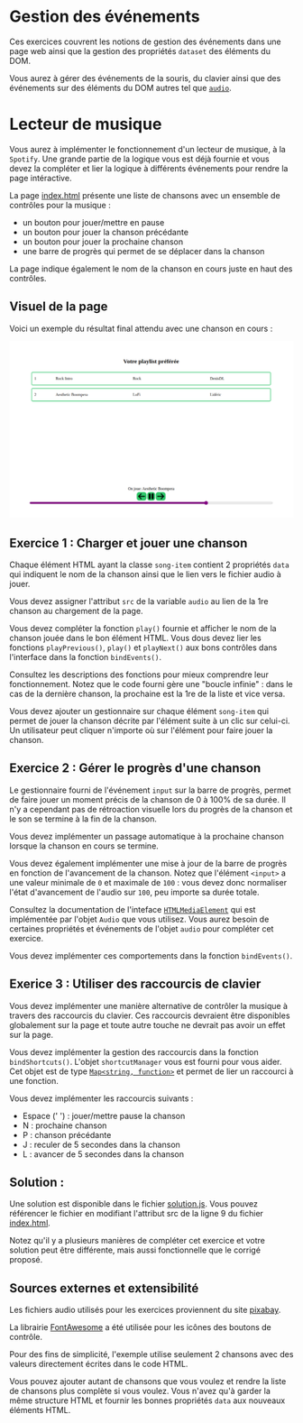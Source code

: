 # Gestion des événements

Ces exercices couvrent les notions de gestion des événements dans une page web ainsi que la gestion des propriétés `dataset` des éléments du DOM.

Vous aurez à gérer des événements de la souris, du clavier ainsi que des événements sur des éléments du DOM autres tel que [`audio`](https://developer.mozilla.org/en-US/docs/Web/API/HTMLAudioElement).

# Lecteur de musique

Vous aurez à implémenter le fonctionnement d'un lecteur de musique, à la `Spotify`. Une grande partie de la logique vous est déjà fournie et vous devez la compléter et lier la logique à différents événements pour rendre la page intéractive.

La page [index.html](index.html) présente une liste de chansons avec un ensemble de contrôles pour la musique : 
- un bouton pour jouer/mettre en pause
- un bouton pour jouer la chanson précédante
- un bouton pour jouer la prochaine chanson
- une barre de progrès qui permet de se déplacer dans la chanson 

La page indique également le nom de la chanson en cours juste en haut des contrôles.

## Visuel de la page

Voici un exemple du résultat final attendu avec une chanson en cours :

![](./player.png)

## Exercice 1 : Charger et jouer une chanson

Chaque élément HTML ayant la classe `song-item` contient 2 propriétés `data` qui indiquent le nom de la chanson ainsi que le lien vers le fichier audio à jouer. 

Vous devez assigner l'attribut `src` de la variable `audio` au lien de la 1re chanson au chargement de la page. 

Vous devez compléter la fonction `play()` fournie et afficher le nom de la chanson jouée dans le bon élément HTML. Vous dous devez lier les fonctions `playPrevious()`, `play()` et `playNext()` aux bons contrôles dans l'interface dans la fonction `bindEvents()`. 

Consultez les descriptions des fonctions pour mieux comprendre leur fonctionnement. Notez que le code fourni gère une "boucle infinie" : dans le cas de la dernière chanson, la prochaine est la 1re de la liste et vice versa.

Vous devez ajouter un gestionnaire sur chaque élément `song-item` qui permet de jouer la chanson décrite par l'élément suite à un clic sur celui-ci. Un utilisateur peut cliquer n'importe où sur l'élément pour faire jouer la chanson.

## Exercice 2 : Gérer le progrès d'une chanson

Le gestionnaire fourni de l'événement `input` sur la barre de progrès, permet de faire jouer un moment précis de la chanson de 0 à 100% de sa durée. Il n'y a cependant pas de rétroaction visuelle lors du progrès de la chanson et le son se termine à la fin de la chanson.

Vous devez implémenter un passage automatique à la prochaine chanson lorsque la chanson en cours se termine. 

Vous devez également implémenter une mise à jour de la barre de progrès en fonction de l'avancement de la chanson. Notez que l'élément `<input>` a une valeur minimale de `0` et maximale de `100` : vous devez donc normaliser l'état d'avancement de l'audio sur `100`, peu importe sa durée totale.

Consultez la documentation de l'inteface [`HTMLMediaElement`](https://developer.mozilla.org/en-US/docs/Web/API/HTMLMediaElement) qui est implémentée par l'objet `Audio` que vous utilisez. Vous aurez besoin de certaines propriétés et événements de l'objet `audio` pour compléter cet exercice.

Vous devez implémenter ces comportements dans la fonction `bindEvents()`.

## Exerice 3 : Utiliser des raccourcis de clavier

Vous devez implémenter une manière alternative de contrôler la musique à travers des raccourcis du clavier. Ces raccourcis devraient être disponibles globalement sur la page et toute autre touche ne devrait pas avoir un effet sur la page.

Vous devez implémenter la gestion des raccourcis dans la fonction `bindShortcuts()`. L'objet `shortcutManager` vous est fourni pour vous aider. Cet objet est de type [`Map<string, function>`](https://developer.mozilla.org/en-US/docs/Web/JavaScript/Reference/Global_Objects/Map) et permet de lier un raccourci à une fonction.

Vous devez implémenter les raccourcis suivants :
 - Espace (' ') : jouer/mettre pause la chanson
 - N            : prochaine chanson
 - P            : chanson précédante
 - J            : reculer de 5 secondes dans la chanson
 - L            : avancer de 5 secondes dans la chanson


## Solution :

Une solution est disponible dans le fichier [solution.js](./solution.js). Vous pouvez référencer le fichier en modifiant l'attribut src de la ligne 9 du fichier [index.html](./index.html).

Notez qu'il y a plusieurs manières de compléter cet exercice et votre solution peut être différente, mais aussi fonctionnelle que le corrigé proposé.

## Sources externes et extensibilité

Les fichiers audio utilisés pour les exercices proviennent du site [pixabay](https://pixabay.com/music/).

La librairie [FontAwesome](https://fontawesome.com/) a été utilisée pour les icônes des boutons de contrôle.

Pour des fins de simplicité, l'exemple utilise seulement 2 chansons avec des valeurs directement écrites dans le code HTML. 

Vous pouvez ajouter autant de chansons que vous voulez et rendre la liste de chansons plus complète si vous voulez. Vous n'avez qu'à garder la même structure HTML et fournir les bonnes propriétés `data` aux nouveaux éléments HTML.